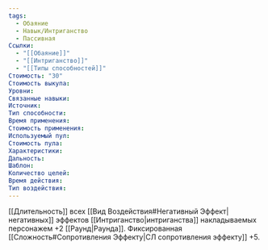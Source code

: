 ```yaml
---
tags:
  - Обаяние
  - Навык/Интриганство
  - Пассивная
Ссылки:
  - "[[Обаяние]]"
  - "[[Интриганство]]"
  - "[[Типы способностей]]"
Стоимость: "30"
Стоимость выкупа:
Уровни:
Связанные навыки:
Источник:
Тип способности:
Время применения:
Стоимость применения:
Используемый пул:
Стоимость пула:
Характеристики:
Дальность:
Шаблон:
Количество целей:
Время действия:
Тип воздействия:
---
```

[[Длительность]] всех [[Вид Воздействия#Негативный Эффект|негативных]] эффектов [[Интриганство|интриганства]] накладываемых персонажем +2 [[Раунд|Раунда]]. Фиксированная [[Сложность#Cопротивления Эффекту|СЛ сопротивления эффекту]] +5.